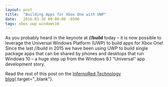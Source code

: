 ```yaml
---
layout: post
title:  "Building Apps for Xbox One with UWP"
date:   2016-03-30 00:00:00 -0500
tags: xbox uwp windows10 
---
```


As you probably heard in the keynote at **//build** today – it is now possible to leverage the Universal Windows Platform (UWP) to build apps for Xbox One!  Since the last //build in 2015 we have been using UWP to build single package apps that can be shared by phones and desktops that run Windows 10 – a huge step up from the Windows 8.1 “Universal” app development story.

Read the rest of this post on the [InfernoRed Technology blog](http://blog.infernored.com/building-apps-for-xbox-one-with-uwp){:target="_blank"}.
